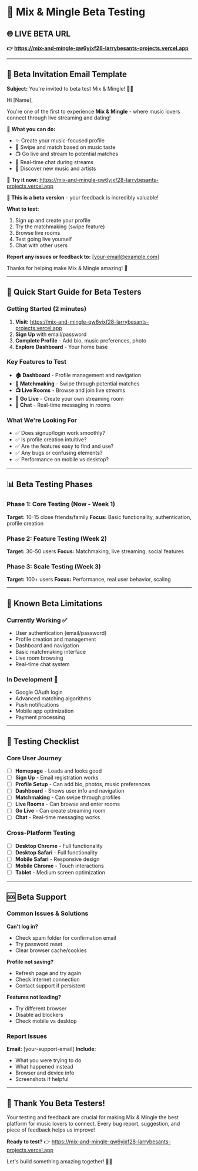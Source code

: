 # 🎉 Mix & Mingle Beta Testing

## 🌐 **LIVE BETA URL**
**👉 https://mix-and-mingle-qw6yjxf28-larrybesants-projects.vercel.app**

---

## 📧 **Beta Invitation Email Template**

**Subject:** You're invited to beta test Mix & Mingle! 🎵✨

Hi [Name],

You're one of the first to experience **Mix & Mingle** - where music lovers connect through live streaming and dating!

🎯 **What you can do:**
- ✨ Create your music-focused profile
- 💫 Swipe and match based on music taste
- 📺 Go live and stream to potential matches
- 💬 Real-time chat during streams
- 🎵 Discover new music and artists

🔗 **Try it now:** https://mix-and-mingle-qw6yjxf28-larrybesants-projects.vercel.app

**🧪 This is a beta version** - your feedback is incredibly valuable!

**What to test:**
1. Sign up and create your profile
2. Try the matchmaking (swipe feature)
3. Browse live rooms
4. Test going live yourself
5. Chat with other users

**Report any issues or feedback to:** [your-email@example.com]

Thanks for helping make Mix & Mingle amazing! 🚀

---

## 🎯 **Quick Start Guide for Beta Testers**

### Getting Started (2 minutes)
1. **Visit:** https://mix-and-mingle-qw6yjxf28-larrybesants-projects.vercel.app
2. **Sign Up** with email/password
3. **Complete Profile** - Add bio, music preferences, photo
4. **Explore Dashboard** - Your home base

### Key Features to Test
- **🏠 Dashboard** - Profile management and navigation
- **🎵 Matchmaking** - Swipe through potential matches
- **📺 Live Rooms** - Browse and join live streams
- **🎪 Go Live** - Create your own streaming room
- **💬 Chat** - Real-time messaging in rooms

### What We're Looking For
- ✅ Does signup/login work smoothly?
- ✅ Is profile creation intuitive?
- ✅ Are the features easy to find and use?
- ✅ Any bugs or confusing elements?
- ✅ Performance on mobile vs desktop?

---

## 📊 **Beta Testing Phases**

### Phase 1: Core Testing (Now - Week 1)
**Target:** 10-15 close friends/family
**Focus:** Basic functionality, authentication, profile creation

### Phase 2: Feature Testing (Week 2)
**Target:** 30-50 users
**Focus:** Matchmaking, live streaming, social features

### Phase 3: Scale Testing (Week 3)
**Target:** 100+ users
**Focus:** Performance, real user behavior, scaling

---

## 🔧 **Known Beta Limitations**

### Currently Working ✅
- User authentication (email/password)
- Profile creation and management
- Dashboard and navigation
- Basic matchmaking interface
- Live room browsing
- Real-time chat system

### In Development 🚧
- Google OAuth login
- Advanced matching algorithms
- Push notifications
- Mobile app optimization
- Payment processing

---

## 📱 **Testing Checklist**

### Core User Journey
- [ ] **Homepage** - Loads and looks good
- [ ] **Sign Up** - Email registration works
- [ ] **Profile Setup** - Can add bio, photos, music preferences
- [ ] **Dashboard** - Shows user info and navigation
- [ ] **Matchmaking** - Can swipe through profiles
- [ ] **Live Rooms** - Can browse and enter rooms
- [ ] **Go Live** - Can create streaming room
- [ ] **Chat** - Real-time messaging works

### Cross-Platform Testing
- [ ] **Desktop Chrome** - Full functionality
- [ ] **Desktop Safari** - Full functionality
- [ ] **Mobile Safari** - Responsive design
- [ ] **Mobile Chrome** - Touch interactions
- [ ] **Tablet** - Medium screen optimization

---

## 🆘 **Beta Support**

### Common Issues & Solutions
**Can't log in?**
- Check spam folder for confirmation email
- Try password reset
- Clear browser cache/cookies

**Profile not saving?**
- Refresh page and try again
- Check internet connection
- Contact support if persistent

**Features not loading?**
- Try different browser
- Disable ad blockers
- Check mobile vs desktop

### Report Issues
**Email:** [your-support-email]
**Include:**
- What you were trying to do
- What happened instead
- Browser and device info
- Screenshots if helpful

---

## 🎉 **Thank You Beta Testers!**

Your testing and feedback are crucial for making Mix & Mingle the best platform for music lovers to connect. Every bug report, suggestion, and piece of feedback helps us improve!

**Ready to test?** 👉 https://mix-and-mingle-qw6yjxf28-larrybesants-projects.vercel.app

Let's build something amazing together! 🚀🎵
